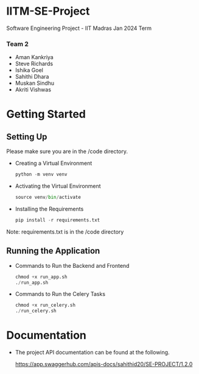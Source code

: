 # IITM-SE-Project
Software Engineering Project - IIT Madras Jan 2024 Term 

### Team 2
- Aman Kankriya 
- Steve Richards
- Ishika Goel
- Sahithi Dhara 
- Muskan Sindhu 
- Akriti Vishwas 

# Getting Started 
## Setting Up 
Please make sure you are in the /code directory. 
- Creating a Virtual Environment
  ```python
  python -m venv venv
- Activating the Virtual Environment
  ```python
  source venv/bin/activate
  
- Installing the Requirements
  ```python
  pip install -r requirements.txt
Note: requirements.txt is in the /code directory 

## Running the Application 
- Commands to Run the Backend and Frontend
  ```python
  chmod +x run_app.sh
  ./run_app.sh 

- Commands to Run the Celery Tasks
  ```python
  chmod +x run_celery.sh
  ./run_celery.sh 

# Documentation 
- The project API documentation can be found at the following.

  https://app.swaggerhub.com/apis-docs/sahithid20/SE-PROJECT/1.2.0



